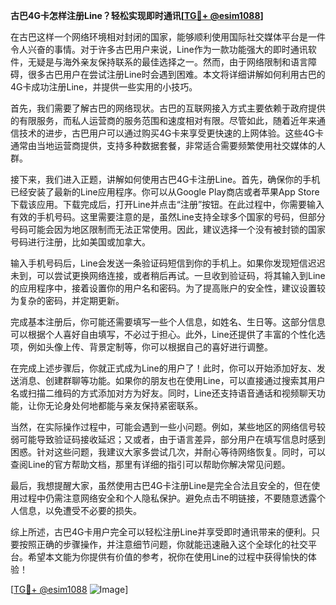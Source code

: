 **古巴4G卡怎样注册Line？轻松实现即时通讯[[TG💪+ @esim1088](https://t.me/s/esim1088)]**

在古巴这样一个网络环境相对封闭的国家，能够顺利使用国际社交媒体平台是一件令人兴奋的事情。对于许多古巴用户来说，Line作为一款功能强大的即时通讯软件，无疑是与海外亲友保持联系的最佳选择之一。然而，由于网络限制和语言障碍，很多古巴用户在尝试注册Line时会遇到困难。本文将详细讲解如何利用古巴的4G卡成功注册Line，并提供一些实用的小技巧。

首先，我们需要了解古巴的网络现状。古巴的互联网接入方式主要依赖于政府提供的有限服务，而私人运营商的服务范围和速度相对有限。尽管如此，随着近年来通信技术的进步，古巴用户可以通过购买4G卡来享受更快速的上网体验。这些4G卡通常由当地运营商提供，支持多种数据套餐，非常适合需要频繁使用社交媒体的人群。

接下来，我们进入正题，讲解如何使用古巴4G卡注册Line。首先，确保你的手机已经安装了最新的Line应用程序。你可以从Google Play商店或者苹果App Store下载该应用。下载完成后，打开Line并点击“注册”按钮。在此过程中，你需要输入有效的手机号码。这里需要注意的是，虽然Line支持全球多个国家的号码，但部分号码可能会因为地区限制而无法正常使用。因此，建议选择一个没有被封锁的国家号码进行注册，比如美国或加拿大。

输入手机号码后，Line会发送一条验证码短信到你的手机上。如果你发现短信迟迟未到，可以尝试更换网络连接，或者稍后再试。一旦收到验证码，将其输入到Line的应用程序中，接着设置你的用户名和密码。为了提高账户的安全性，建议设置较为复杂的密码，并定期更新。

完成基本注册后，你可能还需要填写一些个人信息，如姓名、生日等。这部分信息可以根据个人喜好自由填写，不必过于担心。此外，Line还提供了丰富的个性化选项，例如头像上传、背景定制等，你可以根据自己的喜好进行调整。

在完成上述步骤后，你就正式成为Line的用户了！此时，你可以开始添加好友、发送消息、创建群聊等功能。如果你的朋友也在使用Line，可以直接通过搜索其用户名或扫描二维码的方式添加对方为好友。同时，Line还支持语音通话和视频聊天功能，让你无论身处何地都能与亲友保持紧密联系。

当然，在实际操作过程中，可能会遇到一些小问题。例如，某些地区的网络信号较弱可能导致验证码接收延迟；又或者，由于语言差异，部分用户在填写信息时感到困惑。针对这些问题，我建议大家多尝试几次，并耐心等待网络恢复。同时，可以查阅Line的官方帮助文档，那里有详细的指引可以帮助你解决常见问题。

最后，我想提醒大家，虽然使用古巴4G卡注册Line是完全合法且安全的，但在使用过程中仍需注意网络安全和个人隐私保护。避免点击不明链接，不要随意透露个人信息，以免遭受不必要的损失。

综上所述，古巴4G卡用户完全可以轻松注册Line并享受即时通讯带来的便利。只要按照正确的步骤操作，并注意细节问题，你就能迅速融入这个全球化的社交平台。希望本文能为你提供有价值的参考，祝你在使用Line的过程中获得愉快的体验！

[[TG💪+ @esim1088](https://t.me/s/esim1088) ![Image](https://i.postimg.cc/4NQfJmqS/Snipaste-2025-05-13-00-14-12.png)]